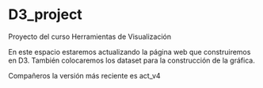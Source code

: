 # D3_project
Proyecto del curso Herramientas de Visualización


En este espacio estaremos actualizando la página web que construiremos en D3. También colocaremos los dataset para la construcción de la gráfica.

Compañeros la versión más reciente es act_v4
